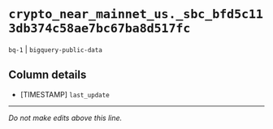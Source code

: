 # `crypto_near_mainnet_us._sbc_bfd5c113db374c58ae7bc67ba8d517fc`
`bq-1` | `bigquery-public-data`

## Column details
* [TIMESTAMP] `last_update`

-------------------------------------------------------------------------------
*Do not make edits above this line.*
